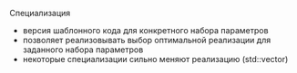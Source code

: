 Специализация 
- версия шаблонного кода для конкретного набора параметров 
- позволяет реализовывать выбор оптимальной реализации для заданного набора параметров
- некоторые специализации сильно меняют реализацию (std::vector)